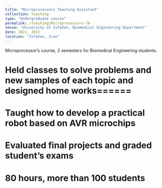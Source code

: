 ```yaml
---
title: "Microprocessors Teaching Assistant"
collection: teaching
type: "Undergraduate course"
permalink: /teaching/Microprocessors-TA
venue: "University of Isfahan, Biomedical Engineering Department"
date: 2021, 2022
location: "Isfahan, Iran"
---
```


Microprocessor’s course, 2 semesters for Biomedical Engineering students.

Held classes to solve problems and new samples of each topic and designed home works======
===
Taught how to develop a practical robot based on AVR microchips 
===

Evaluated final projects and graded student’s exams
===

80 hours, more than 100 students
===

